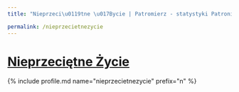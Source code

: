 ```yaml
---
title: "Nieprzeci\u0119tne \u017Bycie | Patromierz - statystyki Patronite.pl"

permalink: /nieprzecietnezycie
---
```


# [Nieprzeciętne Życie](https://patronite.pl/nieprzecietnezycie)

{% include profile.md name="nieprzecietnezycie" prefix="n" %}
